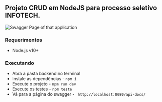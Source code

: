 ## Projeto CRUD em NodeJS para processo seletivo INFOTECH.

<img src="https://i.imgur.com/7c3DnhT.png?1" alt="Swagger Page of that application" title="Swagger Page of that application"/>

### Requerimentos

- Node.js v10+

### Executando
- Abra a pasta backend no terminal
- Instale as dependências  - `npm i`
- Execute o projeto - `npm run dev`
- Execute os testes - `npm teste`
- Vá para a página do swagger - ` http://localhost:8080/api-docs/`

